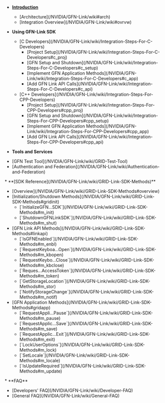 * **[Introduction](/NVIDIA/GFN-Link/wiki)**
	<dl>
	   <ul>
		  <li>[Architecture](/NVIDIA/GFN-Link/wiki#arch)</li>
		  <li>[Integration Overview](/NVIDIA/GFN-Link/wiki#ovrvw)</li>
	   </ul>
	</dl>
* **Using GFN-Link SDK**
	<dl>
	   <ul>
		  <li>[C Developers](/NVIDIA/GFN-Link/wiki/Integration-Steps-For-C-Developers)
			<ul>
				<li>[Project Setup](/NVIDIA/GFN-Link/wiki/Integration-Steps-For-C-Developers#c_proj)</li>
				<li>[GFN Setup and Shutdown](/NVIDIA/GFN-Link/wiki/Integration-Steps-For-C-Developers#c_setup)</li>
				<li>[Implement GFN Application Methods](/NVIDIA/GFN-Link/wiki/Integration-Steps-For-C-Developers#c_app)</li>
				<li>[Add GFN Link API Calls](/NVIDIA/GFN-Link/wiki/Integration-Steps-For-C-Developers#c_api)</li>
			</ul>
		  </li>
		  <li>[C++ Developers](/NVIDIA/GFN-Link/wiki/Integration-Steps-For-CPP-Developers)
			<ul>
				<li>[Project Setup](/NVIDIA/GFN-Link/wiki/Integration-Steps-For-CPP-Developers#cpp_proj)</li>
				<li>[GFN Setup and Shutdown](/NVIDIA/GFN-Link/wiki/Integration-Steps-For-CPP-Developers#cpp_setup)</li>
				<li>[Implement GFN Application Methods](/NVIDIA/GFN-Link/wiki/Integration-Steps-For-CPP-Developers#cpp_app)</li>
				<li>[Add GFN Link API Calls](/NVIDIA/GFN-Link/wiki/Integration-Steps-For-CPP-Developers#cpp_api)</li>
			</ul>
		  </li>
	   </ul>
	</dl>
* **Tools and Services**
<dl>
	<ul>
		<li>[GFN Test Tool](/NVIDIA/GFN-Link/wiki/GRID-Test-Tool)</li>
		<li>[Authentication and Federation](/NVIDIA/GFN-Link/wiki/Authentication-and-Federation)</li>
	</ul>
</dl>
* **[SDK Reference](/NVIDIA/GFN-Link/wiki/GRID-Link-SDK-Methods)**
<dl>
	<ul>
		<li>[Overview](/NVIDIA/GFN-Link/wiki/GRID-Link-SDK-Methods#overview)</li>
		<li>[Initialization/Shutdown Methods](/NVIDIA/GFN-Link/wiki/GRID-Link-SDK-Methods#gridinit)
			<ul>
				<li>[`InitializeGFN...SDK`](/NVIDIA/GFN-Link/wiki/GRID-Link-SDK-Methods#m_init)</li>
				<li>[`ShutdownGFNLinkSDK`](/NVIDIA/GFN-Link/wiki/GRID-Link-SDK-Methods#m_shut)</li>
			</ul>
		</li>
		<li>[GFN Link API Methods](/NVIDIA/GFN-Link/wiki/GRID-Link-SDK-Methods#linkapi)
			<ul>
				<li>[`IsGFNEnabled`](/NVIDIA/GFN-Link/wiki/GRID-Link-SDK-Methods#m_enbl)</li>
				<li>[`RequestKeyboa...Open`](/NVIDIA/GFN-Link/wiki/GRID-Link-SDK-Methods#m_kbopen)</li>
				<li>[`RequestKeybo...Close`](/NVIDIA/GFN-Link/wiki/GRID-Link-SDK-Methods#m_kbclose)</li>
				<li>[`Reques...AccessToken`](/NVIDIA/GFN-Link/wiki/GRID-Link-SDK-Methods#m_token)</li>
				<li>[`GetStorageLocation`](/NVIDIA/GFN-Link/wiki/GRID-Link-SDK-Methods#m_stor)</li>
				<li>[`NotifyStorageChange`](/NVIDIA/GFN-Link/wiki/GRID-Link-SDK-Methods#m_notif)</li>
			</ul>
		</li>
		<li>[GFN Application Methods](/NVIDIA/GFN-Link/wiki/GRID-Link-SDK-Methods#gridapp)
			<ul>
				<li>[`RequestAppli...Pause`](/NVIDIA/GFN-Link/wiki/GRID-Link-SDK-Methods#m_pause)</li>
				<li>[`RequestApplic...Save`](/NVIDIA/GFN-Link/wiki/GRID-Link-SDK-Methods#m_save)</li>
				<li>[`RequestApplic...Exit`](/NVIDIA/GFN-Link/wiki/GRID-Link-SDK-Methods#m_exit)</li>
				<li>[`LockUserOptions`](/NVIDIA/GFN-Link/wiki/GRID-Link-SDK-Methods#m_lock)</li>
				<li>[`SetLocale`](/NVIDIA/GFN-Link/wiki/GRID-Link-SDK-Methods#m_locale)</li>
				<li>[`IsUpdateRequired`](/NVIDIA/GFN-Link/wiki/GRID-Link-SDK-Methods#m_update)</li>
			</ul>
		</li>
	</ul>
</dl>
* **FAQ**
	<dl>
	   <ul>
		  <li>[Developers' FAQ](/NVIDIA/GFN-Link/wiki/Developer-FAQ)</li>
		  <li>[General FAQ](/NVIDIA/GFN-Link/wiki/General-FAQ)</li>
	   </ul>
	</dl>